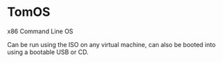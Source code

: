 # TomOS
x86 Command Line OS

Can be run using the ISO on any virtual machine, can also be booted into using a bootable USB or CD.
